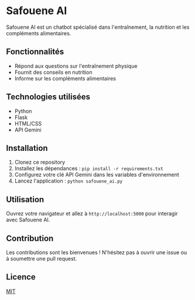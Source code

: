 # Safouene AI

Safouene AI est un chatbot spécialisé dans l'entraînement, la nutrition et les compléments alimentaires.

## Fonctionnalités

- Répond aux questions sur l'entraînement physique
- Fournit des conseils en nutrition
- Informe sur les compléments alimentaires

## Technologies utilisées

- Python
- Flask
- HTML/CSS
- API Gemini

## Installation

1. Clonez ce repository
2. Installez les dépendances : `pip install -r requirements.txt`
3. Configurez votre clé API Gemini dans les variables d'environnement
4. Lancez l'application : `python safouene_ai.py`

## Utilisation

Ouvrez votre navigateur et allez à `http://localhost:5000` pour interagir avec Safouene AI.

## Contribution

Les contributions sont les bienvenues ! N'hésitez pas à ouvrir une issue ou à soumettre une pull request.

## Licence

[MIT](https://choosealicense.com/licenses/mit/)
